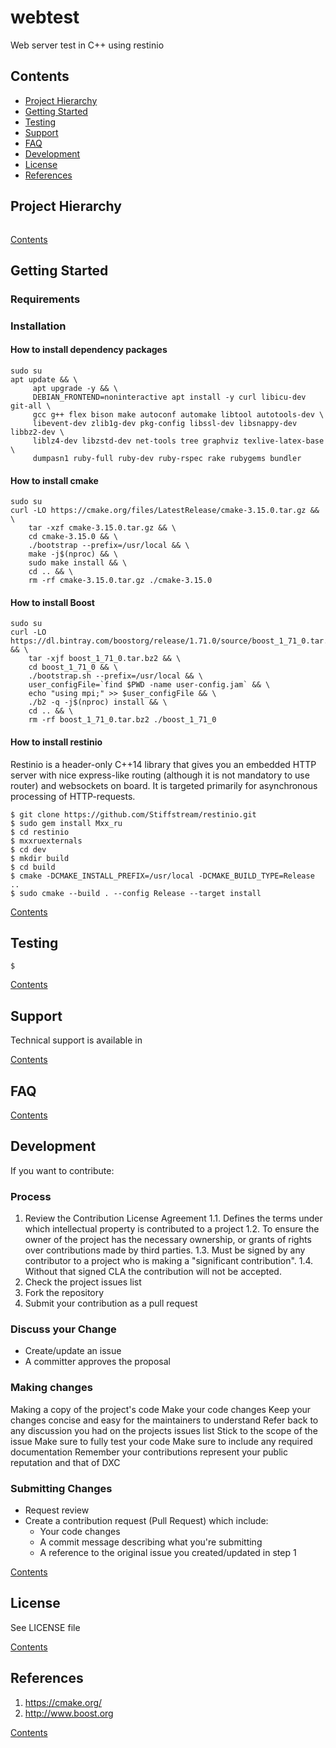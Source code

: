 # webtest

Web server test in C++ using restinio

## Contents

* [Project Hierarchy](#project-hierarchy)
* [Getting Started](#getting-started)
* [Testing](#testing)
* [Support](#support)
* [FAQ](#faq)
* [Development](#development)
* [License](#license)
* [References](#references)

## Project Hierarchy

```console
```

[Contents](#contents)


## Getting Started

### Requirements


### Installation

#### How to install dependency packages

```console
sudo su
apt update && \
     apt upgrade -y && \
     DEBIAN_FRONTEND=noninteractive apt install -y curl libicu-dev git-all \
     gcc g++ flex bison make autoconf automake libtool autotools-dev \
     libevent-dev zlib1g-dev pkg-config libssl-dev libsnappy-dev libbz2-dev \
     liblz4-dev libzstd-dev net-tools tree graphviz texlive-latex-base \
     dumpasn1 ruby-full ruby-dev ruby-rspec rake rubygems bundler
```
#### How to install cmake

```console
sudo su
curl -LO https://cmake.org/files/LatestRelease/cmake-3.15.0.tar.gz && \
    tar -xzf cmake-3.15.0.tar.gz && \
    cd cmake-3.15.0 && \
    ./bootstrap --prefix=/usr/local && \
    make -j$(nproc) && \
    sudo make install && \
    cd .. && \
    rm -rf cmake-3.15.0.tar.gz ./cmake-3.15.0
```

#### How to install Boost

```console
sudo su
curl -LO https://dl.bintray.com/boostorg/release/1.71.0/source/boost_1_71_0.tar.bz2 && \
    tar -xjf boost_1_71_0.tar.bz2 && \
    cd boost_1_71_0 && \
    ./bootstrap.sh --prefix=/usr/local && \
    user_configFile=`find $PWD -name user-config.jam` && \
    echo "using mpi;" >> $user_configFile && \
    ./b2 -q -j$(nproc) install && \
    cd .. && \
    rm -rf boost_1_71_0.tar.bz2 ./boost_1_71_0
```

#### How to install restinio

Restinio is a header-only C++14 library that gives you an embedded HTTP server with nice express-like routing (although it is not mandatory to use router) and websockets on board. It is targeted primarily for asynchronous processing of HTTP-requests.

```console
$ git clone https://github.com/Stiffstream/restinio.git
$ sudo gem install Mxx_ru
$ cd restinio
$ mxxruexternals
$ cd dev
$ mkdir build
$ cd build
$ cmake -DCMAKE_INSTALL_PREFIX=/usr/local -DCMAKE_BUILD_TYPE=Release ..
$ sudo cmake --build . --config Release --target install
```

[Contents](#contents)


## Testing


```console
$ 
```

[Contents](#contents)



## Support

Technical support is available in 

[Contents](#contents)

## FAQ

[Contents](#contents)


## Development

If you want to contribute:


### Process

1. Review the Contribution License Agreement
   1.1. Defines the terms under which intellectual property is contributed to a project
   1.2. To ensure the owner of the project has the necessary ownership, or grants of rights over contributions made by third parties.
   1.3. Must be signed by any contributor to a project who is making a "significant contribution".
   1.4. Without that signed CLA the contribution will not be accepted.
2. Check the project issues list
3. Fork the repository
4. Submit your contribution as a pull request

### Discuss your Change
- Create/update an issue
- A committer approves the proposal

### Making changes

Making a copy of the project's code
Make your code changes
Keep your changes concise and easy for the maintainers to understand
Refer back to any discussion you had on the projects issues list
Stick to the scope of the issue
Make sure to fully test your code
Make sure to include any required documentation
Remember your contributions represent your public reputation and that of DXC

### Submitting Changes
- Request review
- Create a contribution request (Pull Request) which include:
  - Your code changes
  - A commit message describing what you're submitting
  - A reference to the original issue you created/updated in step 1  


[Contents](#contents)


## License

See LICENSE file

[Contents](#contents)


## References

<a name="ref1"></a>
1. https://cmake.org/
<a name="ref2"></a>
2. http://www.boost.org

[Contents](#contents)